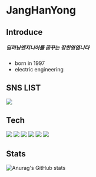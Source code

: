 # JangHanYong 
## Introduce
##### 딥러닝엔지니어를 꿈꾸는 장한영엽니다
- born in 1997
- electric engineering


## SNS LIST
<a href="https://www.instagram.com/jjanghan0/" target="_blank"><img src="https://img.shields.io/badge/Instagram-FFC0CB?style=flat&logo=Instagram&logoColor=FFFFFF"/></a>
## Tech
<img src="https://img.shields.io/badge/Python-0067a3?style=flat&logo=python&logoColor=FFFFFF"/></a>
<img src="https://img.shields.io/badge/Tensorflow-ff7f00?style=flat&logo=Tensorflow&logoColor=FFFFFF"/></a>
<img src="https://img.shields.io/badge/Anaconda-44A833?style=flat&logo=Anaconda&logoColor=FFFFFF"/></a>
<img src="https://img.shields.io/badge/Numpy-013243?style=flat&logo=Numpy&logoColor=FFFFFF"/></a>
<img src="https://img.shields.io/badge/Jupyter-F37626?style=flat&logo=Jupyter&logoColor=FFFFFF"/></a>
<img src="https://img.shields.io/badge/Visual Studio-#C2D91?style=flat&logo=VisualStudio&logoColor=FFFFFF"/></a>

## Stats
![Anurag's GitHub stats](https://github-readme-stats.vercel.app/api?username=JangHanyong&show_icons=true&theme=radical)
